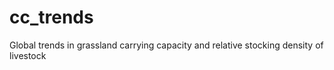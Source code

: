 # cc_trends
Global trends in grassland carrying capacity and relative stocking density of livestock

